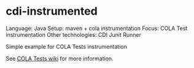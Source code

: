 # cdi-instrumented

 Language: Java
 Setup: maven + cola instrumentation
 Focus: COLA Test instrumentation
 Other technologies: CDI Junit Runner

Simple example for COLA Tests instrumentation

See [COLA Tests wiki](https://github.com/bmsantos/cola-tests/wiki) for more information.